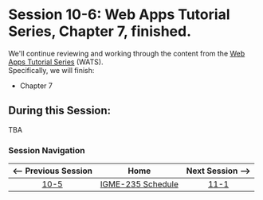 # Session 10-6: Web Apps Tutorial Series, Chapter 7, finished.

We'll continue reviewing and working through the content from the [Web Apps Tutorial Series](https://github.com/tonethar/IGME-235-Shared/blob/master/tutorial/web-apps-0.md) (WATS).  
Specifically, we will finish:  
- Chapter 7

## During this Session:

TBA

### Session Navigation

| <-- Previous Session |               Home                  | Next Session --> |
|:--------------------:|:-----------------------------------:|:----------------:|
|  [10-5](10-5.md)       | [IGME-235 Schedule](../schedule.md) |   [11-1](11-1.md)  |
